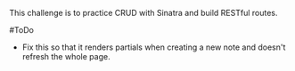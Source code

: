 This challenge is to practice CRUD with Sinatra and build RESTful routes.

#ToDo
- Fix this so that it renders partials when creating a new note and doesn't refresh the whole page.